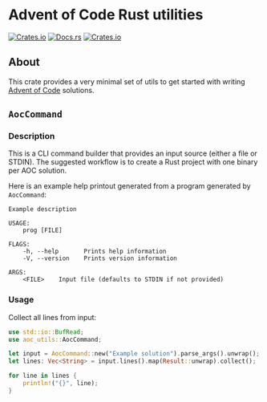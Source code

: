# Advent of Code Rust utilities

[![Crates.io](https://img.shields.io/crates/v/aoc-utils)](https://crates.io/crates/aoc-utils)
[![Docs.rs](https://docs.rs/aoc-utils/badge.svg)](https://docs.rs/aoc-utils)
[![Crates.io](https://img.shields.io/crates/l/aoc-utils)](https://github.com/tranzystorek-io/aoc-utils/blob/master/LICENSE)

## About

This crate provides a very minimal set of utils to get started
with writing [Advent of Code](https://adventofcode.com/) solutions.

## `AocCommand`

### Description

This is a CLI command builder that provides an input source (either a file or STDIN).
The suggested workflow is to create a Rust project with one binary per AOC solution.

Here is an example help printout generated from a program generated by `AocCommand`:

```console
Example description

USAGE:
    prog [FILE]

FLAGS:
    -h, --help       Prints help information
    -V, --version    Prints version information

ARGS:
    <FILE>    Input file (defaults to STDIN if not provided)
```

### Usage

Collect all lines from input:

```rust
use std::io::BufRead;
use aoc_utils::AocCommand;

let input = AocCommand::new("Example solution").parse_args().unwrap();
let lines: Vec<String> = input.lines().map(Result::unwrap).collect();

for line in lines {
    println!("{}", line);
}
```
